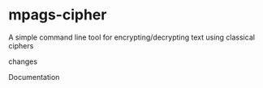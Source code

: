 # mpags-cipher
A simple command line tool for encrypting/decrypting text using classical ciphers



changes


Documentation
